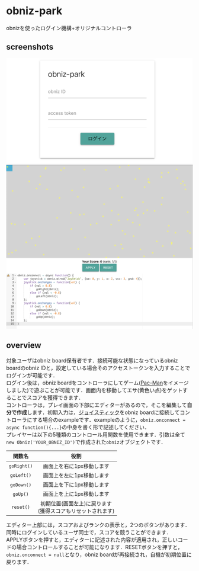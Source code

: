 # obniz-park
obnizを使ったログイン機構+オリジナルコントローラ

## screenshots
![ログイン画面](./screenshots/login.png)
![プレイ画面](./screenshots/park.png)

## overview
対象ユーザはobniz board保有者です．接続可能な状態になっているobniz boardのobniz IDと，設定している場合そのアクセストークンを入力することでログインが可能です．  
ログイン後は，obniz boardをコントローラにしてゲーム([Pac-Man](https://ja.wikipedia.org/wiki/%E3%83%91%E3%83%83%E3%82%AF%E3%83%9E%E3%83%B3)をイメージしました)で遊ぶことが可能です．画面内を移動してエサ(黄色い点)をゲットすることでスコアを獲得できます．  
コントローラは，プレイ画面の下部にエディターがあるので，そこを編集して**自分で作成**します．初期入力は，[ジョイスティック](https://obniz.io/ja/sdk/parts/JoyStick/README.md)をobniz boardに接続してコントローラにする場合のexampleです．exampleのように，`obniz.onconnect = async function(){...}`の中身を書く形で記述してください．  
プレイヤーは以下の5種類のコントロール用関数を使用できます．引数は全て`new Obniz('YOUR_OBNIZ_ID')`で作成された`obniz`オブジェクトです．

関数名|役割
:-:|:-:
`goRight()`|画面上を右に1px移動します
`goLeft()`|画面上を左に1px移動します
`goDown()`|画面上を下に1px移動します
`goUp()`|画面上を上に1px移動します
`reset()`|初期位置(画面左上)に戻ります<br>(獲得スコアもリセットされます)

エディター上部には，スコアおよびランクの表示と，2つのボタンがあります．  
同時にログインしているユーザ同士で，スコアを競うことができます．  
APPLYボタンを押すと，エディターに記述された内容が適用され，正しいコードの場合コントロールすることが可能になります．RESETボタンを押すと，`obniz.onconnect = null`となり，obniz boardが再接続され，自機が初期位置に戻ります．